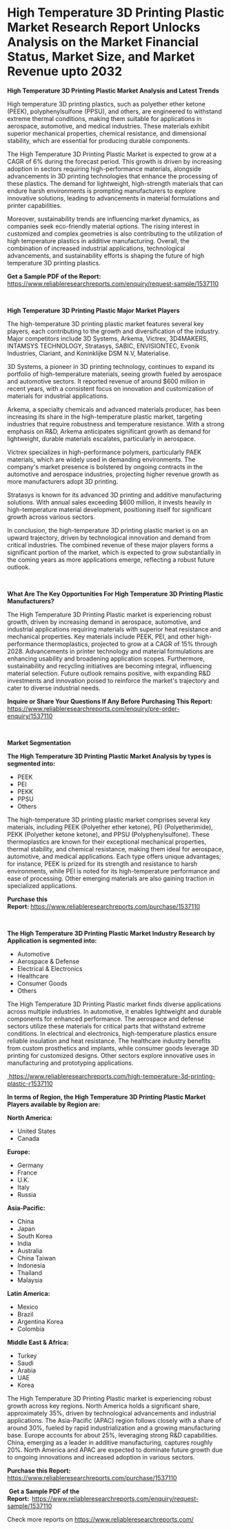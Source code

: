 <p><h1>High Temperature 3D Printing Plastic Market Research Report Unlocks Analysis on the Market Financial Status, Market Size, and Market Revenue upto 2032</h1></p><p><strong>High Temperature 3D Printing Plastic Market Analysis and Latest Trends</strong></p>
<p><p>High temperature 3D printing plastics, such as polyether ether ketone (PEEK), polyphenylsulfone (PPSU), and others, are engineered to withstand extreme thermal conditions, making them suitable for applications in aerospace, automotive, and medical industries. These materials exhibit superior mechanical properties, chemical resistance, and dimensional stability, which are essential for producing durable components.</p><p>The High Temperature 3D Printing Plastic Market is expected to grow at a CAGR of 6% during the forecast period. This growth is driven by increasing adoption in sectors requiring high-performance materials, alongside advancements in 3D printing technologies that enhance the processing of these plastics. The demand for lightweight, high-strength materials that can endure harsh environments is prompting manufacturers to explore innovative solutions, leading to advancements in material formulations and printer capabilities.</p><p>Moreover, sustainability trends are influencing market dynamics, as companies seek eco-friendly material options. The rising interest in customized and complex geometries is also contributing to the utilization of high temperature plastics in additive manufacturing. Overall, the combination of increased industrial applications, technological advancements, and sustainability efforts is shaping the future of high temperature 3D printing plastics.</p></p>
<p><strong>Get a Sample PDF of the Report:&nbsp;</strong> <a href="https://www.reliableresearchreports.com/enquiry/request-sample/1537110?utm_campaign=3359&utm_medium=2&utm_source=Github&utm_content=ia&utm_term=03042025&utm_id=high-temperature-3d-printing-plastic">https://www.reliableresearchreports.com/enquiry/request-sample/1537110</a></p>
<p>&nbsp;</p>
<p><strong>High Temperature 3D Printing Plastic Major Market Players</strong></p>
<p><p>The high-temperature 3D printing plastic market features several key players, each contributing to the growth and diversification of the industry. Major competitors include 3D Systems, Arkema, Victrex, 3D4MAKERS, INTAMSYS TECHNOLOGY, Stratasys, SABIC, ENVISIONTEC, Evonik Industries, Clariant, and Koninklijke DSM N.V, Materialise.</p><p>3D Systems, a pioneer in 3D printing technology, continues to expand its portfolio of high-temperature materials, seeing growth fueled by aerospace and automotive sectors. It reported revenue of around $600 million in recent years, with a consistent focus on innovation and customization of materials for industrial applications.  </p><p>Arkema, a specialty chemicals and advanced materials producer, has been increasing its share in the high-temperature plastic market, targeting industries that require robustness and temperature resistance. With a strong emphasis on R&D, Arkema anticipates significant growth as demand for lightweight, durable materials escalates, particularly in aerospace.</p><p>Victrex specializes in high-performance polymers, particularly PAEK materials, which are widely used in demanding environments. The company's market presence is bolstered by ongoing contracts in the automotive and aerospace industries, projecting higher revenue growth as more manufacturers adopt 3D printing.</p><p>Stratasys is known for its advanced 3D printing and additive manufacturing solutions. With annual sales exceeding $600 million, it invests heavily in high-temperature material development, positioning itself for significant growth across various sectors.</p><p>In conclusion, the high-temperature 3D printing plastic market is on an upward trajectory, driven by technological innovation and demand from critical industries. The combined revenue of these major players forms a significant portion of the market, which is expected to grow substantially in the coming years as more applications emerge, reflecting a robust future outlook.</p></p>
<p>&nbsp;</p>
<p><strong>What Are The Key Opportunities For High Temperature 3D Printing Plastic Manufacturers?</strong></p>
<p><p>The High Temperature 3D Printing Plastic market is experiencing robust growth, driven by increasing demand in aerospace, automotive, and industrial applications requiring materials with superior heat resistance and mechanical properties. Key materials include PEEK, PEI, and other high-performance thermoplastics, projected to grow at a CAGR of 15% through 2028. Advancements in printer technology and material formulations are enhancing usability and broadening application scopes. Furthermore, sustainability and recycling initiatives are becoming integral, influencing material selection. Future outlook remains positive, with expanding R&D investments and innovation poised to reinforce the market's trajectory and cater to diverse industrial needs.</p></p>
<p><strong>Inquire or Share Your Questions If Any Before Purchasing This Report:</strong> <a href="https://www.reliableresearchreports.com/enquiry/pre-order-enquiry/1537110?utm_campaign=3359&utm_medium=2&utm_source=Github&utm_content=ia&utm_term=03042025&utm_id=high-temperature-3d-printing-plastic">https://www.reliableresearchreports.com/enquiry/pre-order-enquiry/1537110</a></p>
<p>&nbsp;</p>
<p><strong>Market Segmentation</strong></p>
<p><strong>The High Temperature 3D Printing Plastic Market Analysis by types is segmented into:</strong></p>
<p><ul><li>PEEK</li><li>PEI</li><li>PEKK</li><li>PPSU</li><li>Others</li></ul></p>
<p><p>The high-temperature 3D printing plastic market comprises several key materials, including PEEK (Polyether ether ketone), PEI (Polyetherimide), PEKK (Polyether ketone ketone), and PPSU (Polyphenylsulfone). These thermoplastics are known for their exceptional mechanical properties, thermal stability, and chemical resistance, making them ideal for aerospace, automotive, and medical applications. Each type offers unique advantages; for instance, PEEK is prized for its strength and resistance to harsh environments, while PEI is noted for its high-temperature performance and ease of processing. Other emerging materials are also gaining traction in specialized applications.</p></p>
<p><strong>Purchase this Report:&nbsp;</strong><a href="https://www.reliableresearchreports.com/purchase/1537110?utm_campaign=3359&utm_medium=2&utm_source=Github&utm_content=ia&utm_term=03042025&utm_id=high-temperature-3d-printing-plastic">https://www.reliableresearchreports.com/purchase/1537110</a></p>
<p>&nbsp;</p>
<p><strong>The High Temperature 3D Printing Plastic Market Industry Research by Application is segmented into:</strong></p>
<p><ul><li>Automotive</li><li>Aerospace & Defense</li><li>Electrical & Electronics</li><li>Healthcare</li><li>Consumer Goods</li><li>Others</li></ul></p>
<p><p>The High Temperature 3D Printing Plastic market finds diverse applications across multiple industries. In automotive, it enables lightweight and durable components for enhanced performance. The aerospace and defense sectors utilize these materials for critical parts that withstand extreme conditions. In electrical and electronics, high-temperature plastics ensure reliable insulation and heat resistance. The healthcare industry benefits from custom prosthetics and implants, while consumer goods leverage 3D printing for customized designs. Other sectors explore innovative uses in manufacturing and prototyping applications.</p></p>
<p><a href="https://www.reliableresearchreports.com/high-temperature-3d-printing-plastic-r1537110?utm_campaign=3359&utm_medium=2&utm_source=Github&utm_content=ia&utm_term=03042025&utm_id=high-temperature-3d-printing-plastic">&nbsp;https://www.reliableresearchreports.com/high-temperature-3d-printing-plastic-r1537110</a></p>
<p><strong>In terms of Region, the High Temperature 3D Printing Plastic Market Players available by Region are:</strong></p>
<p>
    <p> <strong> North America: </strong>
        <ul>
            <li>United States</li>
            <li>Canada</li>
        </ul>
        </p> 
    <p> <strong> Europe: </strong>
        <ul>
            <li>Germany</li>
            <li>France</li>
            <li>U.K.</li>
            <li>Italy</li>
            <li>Russia</li>
        </ul>
        </p> 
    <p> <strong> Asia-Pacific: </strong>
        <ul>
            <li>China</li>
            <li>Japan</li>
            <li>South Korea</li>
            <li>India</li>
            <li>Australia</li>
            <li>China Taiwan</li>
            <li>Indonesia</li>
            <li>Thailand</li>
            <li>Malaysia</li>
        </ul>
        </p> 
    <p> <strong> Latin America: </strong>
        <ul>
            <li>Mexico</li>
            <li>Brazil</li>
            <li>Argentina Korea</li>
            <li>Colombia</li>
        </ul>
        </p> 
    <p> <strong> Middle East & Africa: </strong>
        <ul>
            <li>Turkey</li>
            <li>Saudi</li>
            <li>Arabia</li>
            <li>UAE</li>
            <li>Korea</li>
        </ul>
    </p>
    </p>
<p><p>The High Temperature 3D Printing Plastic market is experiencing robust growth across key regions. North America holds a significant share, approximately 35%, driven by technological advancements and industrial applications. The Asia-Pacific (APAC) region follows closely with a share of around 30%, fueled by rapid industrialization and a growing manufacturing base. Europe accounts for about 25%, leveraging strong R&D capabilities. China, emerging as a leader in additive manufacturing, captures roughly 20%. North America and APAC are expected to dominate future growth due to ongoing innovations and increased adoption in various sectors.</p></p>
<p><strong>Purchase this Report: </strong><a href="https://www.reliableresearchreports.com/purchase/1537110?utm_campaign=3359&utm_medium=2&utm_source=Github&utm_content=ia&utm_term=03042025&utm_id=high-temperature-3d-printing-plastic">https://www.reliableresearchreports.com/purchase/1537110</a></p>
<p>&nbsp;<strong>Get a Sample PDF of the Report:&nbsp;&nbsp;</strong><a href="https://www.reliableresearchreports.com/enquiry/request-sample/1537110?utm_campaign=3359&utm_medium=2&utm_source=Github&utm_content=ia&utm_term=03042025&utm_id=high-temperature-3d-printing-plastic">https://www.reliableresearchreports.com/enquiry/request-sample/1537110</a></p>
<p><strong></strong></p>
<p>Check more reports on <a href="https://www.reliableresearchreports.com/?utm_campaign=3359&utm_medium=2&utm_source=Github&utm_content=ia&utm_term=03042025&utm_id=high-temperature-3d-printing-plastic">https://www.reliableresearchreports.com/</a></p>
